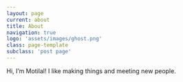 ```yaml
---
layout: page
current: about
title: About
navigation: true
logo: 'assets/images/ghost.png'
class: page-template
subclass: 'post page'
---
```


Hi, I’m Motilal! I like making things and meeting new people.